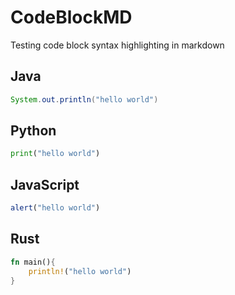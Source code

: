 # CodeBlockMD
Testing code block syntax highlighting in markdown

## Java

```java
System.out.println("hello world")
```

## Python


```python
print("hello world")
```

## JavaScript

```javascript
alert("hello world")
```

## Rust

```rust
fn main(){
    println!("hello world")
}
```
